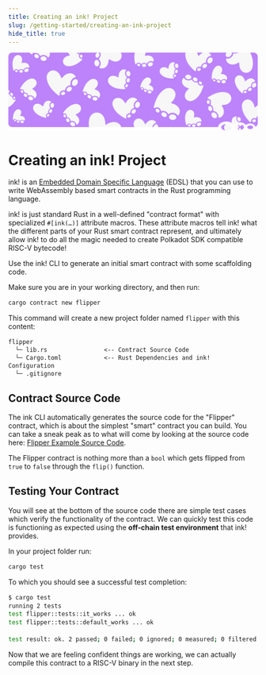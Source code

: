 ```yaml
---
title: Creating an ink! Project
slug: /getting-started/creating-an-ink-project
hide_title: true
---
```


![Heart Title Picture](/img/title/heart.svg)

# Creating an ink! Project

ink! is an [Embedded Domain Specific Language](https://wiki.haskell.org/Embedded_domain_specific_language) (EDSL) that you can use to write WebAssembly based smart contracts in the Rust programming language.

ink! is just standard Rust in a well-defined "contract format" with specialized `#[ink(…)]` attribute macros. These attribute macros tell ink! what the different parts of your Rust smart contract represent, and ultimately allow ink! to do all the magic needed to create Polkadot SDK compatible RISC-V bytecode!

Use the ink! CLI to generate an initial smart contract with some scaffolding code.

Make sure you are in your working directory, and then run:

```bash
cargo contract new flipper
```

This command will create a new project folder named `flipper` with this content:

```
flipper
  └─ lib.rs                <-- Contract Source Code
  └─ Cargo.toml            <-- Rust Dependencies and ink! Configuration
  └─ .gitignore
```

## Contract Source Code

The ink CLI automatically generates the source code for the "Flipper" contract, which is about the simplest "smart" contract you can build. You can take a sneak peak as to what will come by looking at the source code here:
[Flipper Example Source Code](https://github.com/use-ink/ink-examples/blob/main/flipper/lib.rs).

The Flipper contract is nothing more than a `bool` which gets flipped from `true` to `false` through the `flip()` function. 

## Testing Your Contract

You will see at the bottom of the source code there are simple test cases which verify the functionality of the contract. We can quickly test this code is functioning as expected using the **off-chain test environment** that ink! provides.

In your project folder run:

```bash
cargo test
```

To which you should see a successful test completion:

```bash
$ cargo test
running 2 tests
test flipper::tests::it_works ... ok
test flipper::tests::default_works ... ok

test result: ok. 2 passed; 0 failed; 0 ignored; 0 measured; 0 filtered out
```

Now that we are feeling confident things are working, we can actually compile this contract to a RISC-V binary in the next step.



